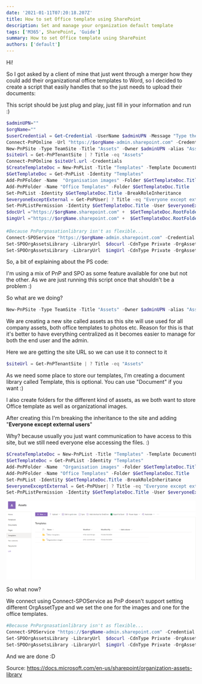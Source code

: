 ```yaml
---
date: '2021-01-11T07:20:18.207Z'
title: How to set Office template using SharePoint
description: Set and manage your organization default template
tags: ['M365', SharePoint, 'Guide']
summary: How to set Office template using SharePoint
authors: ['default']
---
```


Hi!

So I got asked by a client of mine that just went through a merger how they could add their organizational office templates to Word, so I decided to create a script that easily handles that so the just needs to upload their documents:

This script should be just plug and play, just fill in your information and run :)

```powershell
$adminUPN=""
$orgName=""
$userCredential = Get-Credential -UserName $adminUPN -Message "Type the password."
Connect-PnPOnline -Url "https://$orgName-admin.sharepoint.com" -Credential $userCredential
New-PnPSite -Type TeamSite -Title "Assets" -Owner $adminUPN -alias "Assets"
$siteUrl = Get-PnPTenantSite | ? Title -eq "Assets"
Connect-PnPOnline $siteUrl.url -Credentials
$CreateTemplateDoc = New-PnPList -Title "Templates" -Template DocumentLibrary -OnQuickLaunch
$GetTemplateDoc = Get-PnPList -Identity "Templates"
Add-PnPFolder -Name  "Organisation images" -Folder $GetTemplateDoc.Title
Add-PnPFolder -Name "Office Templates" -Folder $GetTemplateDoc.Title
Set-PnPList -Identity $GetTemplateDoc.Title -BreakRoleInheritance
$everyoneExceptExternal = Get-PnPUser| ? Title -eq "Everyone except external users"
Set-PnPListPermission -Identity $GetTemplateDoc.Title -User $everyoneExceptExternal.LoginName -AddRole 'read'
$docUrl ="https://$orgName.sharepoint.com" +  $GetTemplateDoc.RootFolder.ServerRelativeUrl + "/officetemplates"
$imgUrl ="https://$orgName.sharepoint.com" +  $GetTemplateDoc.RootFolder.ServerRelativeUrl + "/Organisationimages"

#Because PnPorgnasationlibrary isn't as flexible...
Connect-SPOService "https://$orgName-admin.sharepoint.com" -Credential $userCredential
Set-SPOOrgAssetsLibrary -LibraryUrl  $docurl -CdnType Private -OrgAssetType OfficeTemplateLibrary
Set-SPOOrgAssetsLibrary -LibraryUrl  $imgUrl -CdnType Private -OrgAssetType ImageDocumentLibrary
```

So, a bit of explaining about the PS code:

I'm using a mix of PnP and SPO as some feature available for one but not the other. As we are just running this script once that shouldn't be a problem :)

So what are we doing?

```powershell
New-PnPSite -Type TeamSite -Title "Assets" -Owner $adminUPN -alias "Assets"
```

We are creating a new site called assets as this site will use used for all company assets, both office templates to photos etc. Reason for this is that it's better to have everything centralized as it becomes easier to manage for both the end user and the admin.

Here we are getting the site URL so we can use it to connect to it

```powershell
$siteUrl = Get-PnPTenantSite | ? Title -eq "Assets"
```

As we need some place to store our templates, I'm creating a document library called Template, this is optional. You can use "Document" if you want :)

I also create folders for the different kind of assets, as we both want to store Office template as well as organizational images.

After creating this I'm breaking the inheritance to the site and adding "**Everyone except external users**"

Why? because usually you just want communication to have access to this site, but we still need everyone else accessing the files. :)

```powershell
$CreateTemplateDoc = New-PnPList -Title "Templates" -Template DocumentLibrary -OnQuickLaunch
$GetTemplateDoc = Get-PnPList -Identity "Templates"
Add-PnPFolder -Name  "Organisation images" -Folder $GetTemplateDoc.Title
Add-PnPFolder -Name "Office Templates" -Folder $GetTemplateDoc.Title
Set-PnPList -Identity $GetTemplateDoc.Title -BreakRoleInheritance
$everyoneExceptExternal = Get-PnPUser| ? Title -eq "Everyone except external users"
Set-PnPListPermission -Identity $GetTemplateDoc.Title -User $everyoneExceptExternal.LoginName -AddRole 'read'
```

![](../assets/assets.png 'Assets lib')

So what now?

We connect using Connect-SPOService as PnP doesn't support setting different OrgAssetType and we set the one for the images and one for the office templates.

```powershell
#Because PnPorgnasationlibrary isn't as flexible...
Connect-SPOService "https://$orgName-admin.sharepoint.com" -Credential $userCredential
Set-SPOOrgAssetsLibrary -LibraryUrl  $docurl -CdnType Private -OrgAssetType OfficeTemplateLibrary
Set-SPOOrgAssetsLibrary -LibraryUrl  $imgUrl -CdnType Private -OrgAssetType ImageDocumentLibrary
```

And we are done :D

Source:
https://docs.microsoft.com/en-us/sharepoint/organization-assets-library
